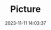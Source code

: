 ---
weight: 1
images:
- /images/edited/157.jpeg
title: Picture
date: 2023-11-11 14:03:37
tags:
- luminar
- work
---
